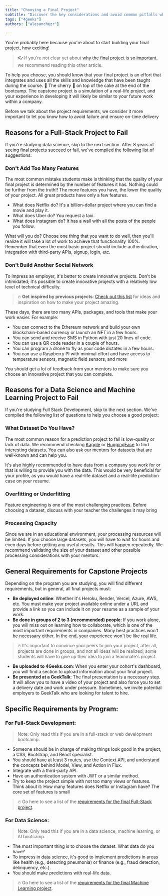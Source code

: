 ```yaml
---
title: "Choosing a Final Project"
subtitle: "Discover the key considerations and avoid common pitfalls when selecting your final project. Learn from experienced insights to ensure success in your project journey."
tags: ["4geeks"]
authors: ["alesanchezr"]

---
```


You're probably here because you're about to start building your final project, how exciting!

> 👓 If you're not clear yet about [why the final project is so important](https://4geeks.com/lesson/why-build-a-final-project), we recommend reading this other article.

To help you choose, you should know that your final project is an effort that integrates and uses all the skills and knowledge that have been taught during the course. 🍒 The cherry 🍰 on top of the cake at the end of the bootcamp.
The capstone project is a simulation of a real-life project, and your experience in developing it will likely be similar to your future work within a company.

Before we talk about the project requirements, we consider it more important to let you know how to avoid failure and ensure on-time delivery

## Reasons for a Full-Stack Project to Fail

If you're studying data science, skip to the next section. After 8 years of seeing final projects succeed or fail, we've compiled the following list of suggestions:

### Don't Add Too Many Features

The most common mistake students make is thinking that the quality of your final project is determined by the number of features it has. Nothing could be further from the truth!! The more features you have, the lower the quality of your project. All great products have only a few features.

- What does Netflix do? It's a billion-dollar project where you can find a movie and play it.
- What does Uber do? You request a taxi.
- What does Instagram do? It has a wall with all the posts of the people you follow.

What will you do? Choose one thing that you want to do well, then you'll realize it will take a lot of work to achieve that functionality 100%. Remember that even the most basic project should include authentication, integration with third-party APIs, signup, login, etc.

### Don't Build Another Social Network

To impress an employer, it's better to create innovative projects. Don't be intimidated; it's possible to create innovative projects with a relatively low level of technical difficulty.

> 🔥 **Get inspired by previous projects**: [Check out this list](https://4geeksacademy.com/us/students-and-projects) for ideas and inspiration on how to make your project amazing.

These days, there are too many APIs, packages, and tools that make your work easier. For example:

- You can connect to the Ethereum network and build your own blockchain-based currency or launch an NFT in a few hours.
- You can send and receive SMS in Python with just 20 lines of code.
- You can use a QR code reader in a couple of hours.
- You can program a drone to fly as your code dictates in a few hours.
- You can use a Raspberry PI with minimal effort and have access to temperature sensors, magnetic field sensors, and more

You should get a lot of feedback from your mentors to make sure you choose an innovative project that you can complete.

## Reasons for a Data Science and Machine Learning Project to Fail

If you're studying Full Stack Development, skip to the next section. We've compiled the following list of questions to help you choose a good project:

### What Dataset Do You Have?

The most common reason for a prediction project to fail is low-quality or lack of data. We recommend checking [Kaggle](https://www.kaggle.com/datasets) or [HuggingFace](https://huggingface.co/) to find interesting datasets. You can also ask our mentors for datasets that are well-known and can help you.

It's also highly recommended to have data from a company you work for or that is willing to provide you with the data. This would be very beneficial for your profile, as you would have a real-life dataset and a real-life prediction case on your resume.

### Overfitting or Underfitting

Feature engineering is one of the most challenging practices. Before choosing a dataset, discuss with your teacher the challenges it may bring

### Processing Capacity

Since we are in an educational environment, your processing resources will be limited. If you choose large datasets, you will have to wait for hours and even days before getting any useful results. This will happen repeatedly. We recommend validating the size of your dataset and other possible processing considerations with your mentors.

## General Requirements for Capstone Projects

Depending on the program you are studying, you will find different requirements, but in general, all final projects must:

- **Be deployed online**: Whether it's Heroku, Render, Vercel, Azure, AWS, etc. You must make your project available online under a URL and provide a link so you can include it on your resume as a sample of your work.
- **Be done in groups of 2 to 3 (recommended) people**: If you work alone, you will miss out on learning how to collaborate, which is one of the most important requirements in companies. Many best practices won't be necessary either. In the end, your experience won't be like real life.

> 🔥 It's important to convince your peers to join your project, after all, projects are done in groups, and not all ideas will be realized; some students will have to give up their idea to join a teammate's project.

- **Be uploaded to 4Geeks.com**: When you enter your cohort's dashboard, you will find a section to upload information about your final project.
- **Be presented at a GeekTalk**: The final presentation is a necessary step. It will allow you to have a video of your project and also force you to set a delivery date and work under pressure. Sometimes, we invite potential employers to GeekTalk who are looking for talent to hire.

## Specific Requirements by Program:

### For Full-Stack Development:

> Note: Only read this if you are in a full-stack or web development bootcamp.

- Someone should be in charge of making things look good in the project, a CSS, Bootstrap, and React specialist.
- You should have at least 3 routes, use the Context API, and understand the concepts behind Model, View, and Action in Flux.
- Integrate with a third-party API.
- Have an authentication system with JWT or a similar method.
- Try to keep the project simple with not too many views or features. Think about it: How many features does Netflix or Instagram have? The core set of features is small

> 🔥 Go here to see a list of the [requirements for the final Full-Stack project](https://4geeks.com/interactive-coding-tutorial/full-stack-project-stories-and-wireframes).

### For Data Science:

> Note: Only read this if you are in a data science, machine learning, or AI bootcamp.

- The most important thing is to choose the dataset. What data do you have?
- To impress in data science, it's good to implement predictions in areas like health (e.g., detecting pneumonia) or finance (e.g., fraud detection, delinquency, etc.).
- You should make predictions with real-life data.

> 🔥 Go here to see a list of the [requirements for the final Machine Learning project](https://4geeks.com/interactive-coding-tutorial/machine-learning-final-project).
